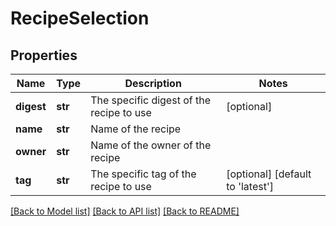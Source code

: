 # RecipeSelection

## Properties
Name | Type | Description | Notes
------------ | ------------- | ------------- | -------------
**digest** | **str** | The specific digest of the recipe to use | [optional] 
**name** | **str** | Name of the recipe | 
**owner** | **str** | Name of the owner of the recipe | 
**tag** | **str** | The specific tag of the recipe to use | [optional] [default to 'latest']

[[Back to Model list]](../README.md#documentation-for-models) [[Back to API list]](../README.md#documentation-for-api-endpoints) [[Back to README]](../README.md)


